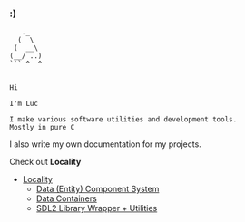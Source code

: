 ### :)

```
   ._
  (  \
 (  __\
(__/ ..) 
``` ^  ^


Hi

I'm Luc

I make various software utilities and development tools.
Mostly in pure C

```

I also write my own documentation for my projects.

Check out **Locality**
- [Locality](https://github.com/LucAlexander/Locality)
	- [Data (Entity) Component System](https://github.com/LucAlexander/Entity-Component-System)
	- [Data Containers](https://github.com/LucAlexander/DataContainers)
	- [SDL2 Library Wrapper + Utilities](https://github.com/LucAlexander/SDL2-Utility)
